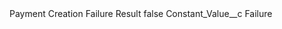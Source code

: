 <?xml version="1.0" encoding="UTF-8"?>
<CustomMetadata xmlns="http://soap.sforce.com/2006/04/metadata" xmlns:xsi="http://www.w3.org/2001/XMLSchema-instance" xmlns:xsd="http://www.w3.org/2001/XMLSchema">
    <label>Payment Creation Failure Result</label>
    <protected>false</protected>
    <values>
        <field>Constant_Value__c</field>
        <value xsi:type="xsd:string">Failure</value>
    </values>
</CustomMetadata>
